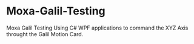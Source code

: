 # Moxa-Galil-Testing
Moxa Galil Testing 
Using C# WPF applications to command the XYZ Axis throught the Galil Motion Card.
